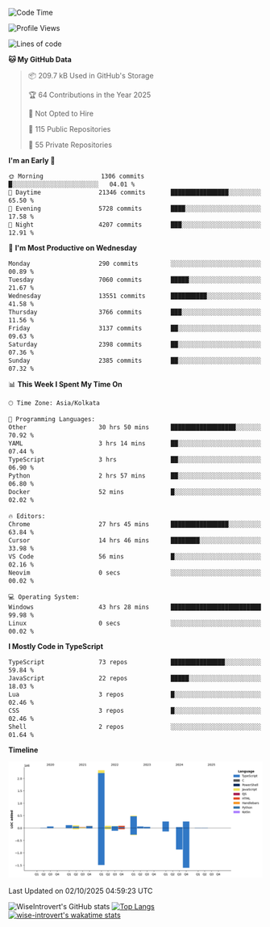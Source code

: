 <!--START_SECTION:waka-->
![Code Time](http://img.shields.io/badge/Code%20Time-4%2C347%20hrs%2031%20mins-blue)

![Profile Views](http://img.shields.io/badge/Profile%20Views-7-blue)

![Lines of code](https://img.shields.io/badge/From%20Hello%20World%20I%27ve%20Written-4.2%20million%20lines%20of%20code-blue)

**🐱 My GitHub Data** 

> 📦 209.7 kB Used in GitHub's Storage 
 > 
> 🏆 64 Contributions in the Year 2025
 > 
> 🚫 Not Opted to Hire
 > 
> 📜 115 Public Repositories 
 > 
> 🔑 55 Private Repositories 
 > 
**I'm an Early 🐤** 

```text
🌞 Morning                1306 commits        █░░░░░░░░░░░░░░░░░░░░░░░░   04.01 % 
🌆 Daytime                21346 commits       ████████████████░░░░░░░░░   65.50 % 
🌃 Evening                5728 commits        ████░░░░░░░░░░░░░░░░░░░░░   17.58 % 
🌙 Night                  4207 commits        ███░░░░░░░░░░░░░░░░░░░░░░   12.91 % 
```
📅 **I'm Most Productive on Wednesday** 

```text
Monday                   290 commits         ░░░░░░░░░░░░░░░░░░░░░░░░░   00.89 % 
Tuesday                  7060 commits        █████░░░░░░░░░░░░░░░░░░░░   21.67 % 
Wednesday                13551 commits       ██████████░░░░░░░░░░░░░░░   41.58 % 
Thursday                 3766 commits        ███░░░░░░░░░░░░░░░░░░░░░░   11.56 % 
Friday                   3137 commits        ██░░░░░░░░░░░░░░░░░░░░░░░   09.63 % 
Saturday                 2398 commits        ██░░░░░░░░░░░░░░░░░░░░░░░   07.36 % 
Sunday                   2385 commits        ██░░░░░░░░░░░░░░░░░░░░░░░   07.32 % 
```


📊 **This Week I Spent My Time On** 

```text
🕑︎ Time Zone: Asia/Kolkata

💬 Programming Languages: 
Other                    30 hrs 50 mins      ██████████████████░░░░░░░   70.92 % 
YAML                     3 hrs 14 mins       ██░░░░░░░░░░░░░░░░░░░░░░░   07.44 % 
TypeScript               3 hrs               ██░░░░░░░░░░░░░░░░░░░░░░░   06.90 % 
Python                   2 hrs 57 mins       ██░░░░░░░░░░░░░░░░░░░░░░░   06.80 % 
Docker                   52 mins             █░░░░░░░░░░░░░░░░░░░░░░░░   02.02 % 

🔥 Editors: 
Chrome                   27 hrs 45 mins      ████████████████░░░░░░░░░   63.84 % 
Cursor                   14 hrs 46 mins      ████████░░░░░░░░░░░░░░░░░   33.98 % 
VS Code                  56 mins             █░░░░░░░░░░░░░░░░░░░░░░░░   02.16 % 
Neovim                   0 secs              ░░░░░░░░░░░░░░░░░░░░░░░░░   00.02 % 

💻 Operating System: 
Windows                  43 hrs 28 mins      █████████████████████████   99.98 % 
Linux                    0 secs              ░░░░░░░░░░░░░░░░░░░░░░░░░   00.02 % 
```

**I Mostly Code in TypeScript** 

```text
TypeScript               73 repos            ███████████████░░░░░░░░░░   59.84 % 
JavaScript               22 repos            █████░░░░░░░░░░░░░░░░░░░░   18.03 % 
Lua                      3 repos             █░░░░░░░░░░░░░░░░░░░░░░░░   02.46 % 
CSS                      3 repos             █░░░░░░░░░░░░░░░░░░░░░░░░   02.46 % 
Shell                    2 repos             ░░░░░░░░░░░░░░░░░░░░░░░░░   01.64 % 
```



**Timeline**

![Lines of Code chart](https://raw.githubusercontent.com/wise-introvert/wise-introvert/master/assets/bar_graph.png)


 Last Updated on 02/10/2025 04:59:23 UTC
<!--END_SECTION:waka-->

![WiseIntrovert's GitHub stats](https://github-readme-stats.vercel.app/api?username=wise-introvert&count_private=true&show_icons=true)
[![Top Langs](https://github-readme-stats.vercel.app/api/top-langs/?username=wise-introvert&langs_count=10)](https://github.com/anuraghazra/github-readme-stats)
[![wise-introvert's wakatime stats](https://github-readme-stats.vercel.app/api/wakatime?username=wiseintrovert)](https://github.com/anuraghazra/github-readme-stats)
